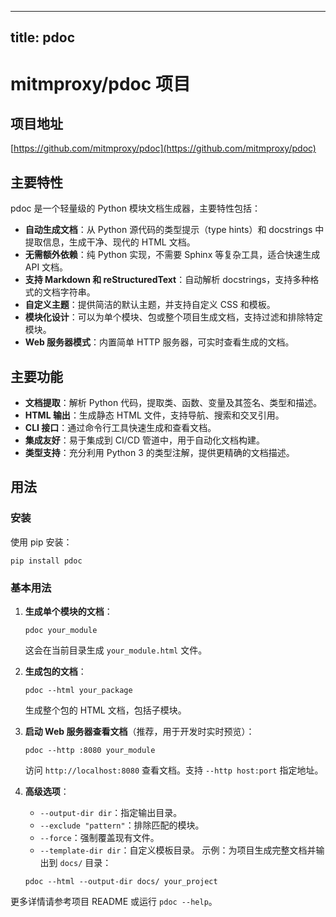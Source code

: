 
---
title: pdoc
---

# mitmproxy/pdoc 项目

## 项目地址
[https://github.com/mitmproxy/pdoc](https://github.com/mitmproxy/pdoc)

## 主要特性
pdoc 是一个轻量级的 Python 模块文档生成器，主要特性包括：
- **自动生成文档**：从 Python 源代码的类型提示（type hints）和 docstrings 中提取信息，生成干净、现代的 HTML 文档。
- **无需额外依赖**：纯 Python 实现，不需要 Sphinx 等复杂工具，适合快速生成 API 文档。
- **支持 Markdown 和 reStructuredText**：自动解析 docstrings，支持多种格式的文档字符串。
- **自定义主题**：提供简洁的默认主题，并支持自定义 CSS 和模板。
- **模块化设计**：可以为单个模块、包或整个项目生成文档，支持过滤和排除特定模块。
- **Web 服务器模式**：内置简单 HTTP 服务器，可实时查看生成的文档。

## 主要功能
- **文档提取**：解析 Python 代码，提取类、函数、变量及其签名、类型和描述。
- **HTML 输出**：生成静态 HTML 文件，支持导航、搜索和交叉引用。
- **CLI 接口**：通过命令行工具快速生成和查看文档。
- **集成友好**：易于集成到 CI/CD 管道中，用于自动化文档构建。
- **类型支持**：充分利用 Python 3 的类型注解，提供更精确的文档描述。

## 用法
### 安装
使用 pip 安装：
```
pip install pdoc
```

### 基本用法
1. **生成单个模块的文档**：
   ```
   pdoc your_module
   ```
   这会在当前目录生成 `your_module.html` 文件。

2. **生成包的文档**：
   ```
   pdoc --html your_package
   ```
   生成整个包的 HTML 文档，包括子模块。

3. **启动 Web 服务器查看文档**（推荐，用于开发时实时预览）：
   ```
   pdoc --http :8080 your_module
   ```
   访问 `http://localhost:8080` 查看文档。支持 `--http host:port` 指定地址。

4. **高级选项**：
   - `--output-dir dir`：指定输出目录。
   - `--exclude "pattern"`：排除匹配的模块。
   - `--force`：强制覆盖现有文件。
   - `--template-dir dir`：自定义模板目录。
   示例：为项目生成完整文档并输出到 `docs/` 目录：
   ```
   pdoc --html --output-dir docs/ your_project
   ```

更多详情请参考项目 README 或运行 `pdoc --help`。